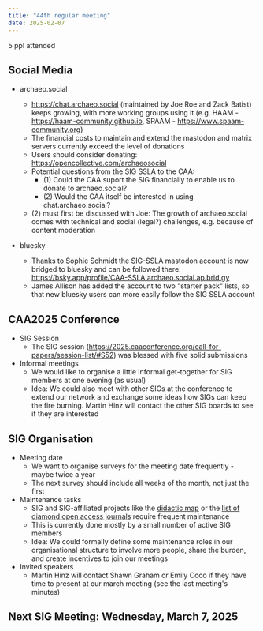 ```yaml
---
title: "44th regular meeting"
date: 2025-02-07
---
```


5 ppl attended

## Social Media

- archaeo.social
  - https://chat.archaeo.social (maintained by Joe Roe and Zack Batist) keeps growing, with more working groups using it (e.g. HAAM - https://haam-community.github.io, SPAAM - https://www.spaam-community.org)
  - The financial costs to maintain and extend the mastodon and matrix servers currently exceed the level of donations
  - Users should consider donating: https://opencollective.com/archaeosocial
  - Potential questions from the SIG SSLA to the CAA:
    - (1) Could the CAA suport the SIG financially to enable us to donate to archaeo.social?
    - (2) Would the CAA itself be interested in using chat.archaeo.social?
  - (2) must first be discussed with Joe: The growth of archaeo.social comes with technical and social (legal?) challenges, e.g. because of content moderation

- bluesky
  - Thanks to Sophie Schmidt the SIG-SSLA mastodon account is now bridged to bluesky and can be followed there: https://bsky.app/profile/CAA-SSLA.archaeo.social.ap.brid.gy
  - James Allison has added the account to two "starter pack" lists, so that new bluesky users can more easily follow the SIG SSLA account

## CAA2025 Conference

- SIG Session
  - The SIG session (https://2025.caaconference.org/call-for-papers/session-list/#S52) was blessed with five solid submissions
- Informal meetings
  - We would like to organise a little informal get-together for SIG members at one evening (as usual)
  - Idea: We could also meet with other SIGs at the conference to extend our network and exchange some ideas how SIGs can keep the fire burning. Martin Hinz will contact the other SIG boards to see if they are interested

## SIG Organisation

- Meeting date
  - We want to organise surveys for the meeting date frequently - maybe twice a year
  - The next survey should include all weeks of the month, not just the first
- Maintenance tasks
  - SIG and SIG-affiliated projects like the [didactic map](https://sslarch.github.io/MapofComputationalArchaeology) or the [list of diamond open access journals](https://diamond.open-archaeo.info) require frequent maintenance
  - This is currently done mostly by a small number of active SIG members
  - Idea: We could formally define some maintenance roles in our organisational structure to involve more people, share the burden, and create incentives to join our meetings
- Invited speakers
  - Martin Hinz will contact Shawn Graham or Emily Coco if they have time to present at our march meeting (see the last meeting's minutes)

## Next SIG Meeting: Wednesday, March 7, 2025
